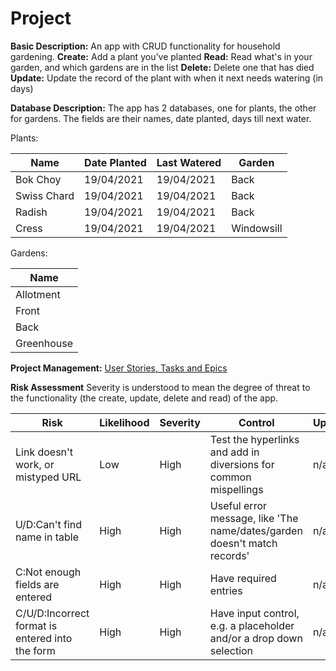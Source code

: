 # Project

**Basic Description:**
An app with CRUD functionality for household gardening. 
**Create:** Add a plant you've planted
**Read:** Read what's in your garden, and which gardens are in the list
**Delete:** Delete one that has died
**Update:** Update the record of the plant with when it next needs watering (in days) 

**Database Description:**
The app has 2 databases, one for plants, the other for gardens. The fields are their names, date planted, days till next water. 

Plants:

|Name|Date Planted|Last Watered|Garden|
|---|---|---|---|
|Bok Choy|19/04/2021|19/04/2021|Back|
|Swiss Chard|19/04/2021|19/04/2021|Back|
|Radish|19/04/2021|19/04/2021|Back|
|Cress|19/04/2021|19/04/2021|Windowsill|


Gardens:

|Name|
|---|
|Allotment|
|Front|
|Back|
|Greenhouse|


**Project Management:**
[User Stories, Tasks and Epics](https://dev.azure.com/kathrynmcgregor/Project-Plant-App)

**Risk Assessment**
Severity is understood to mean the degree of threat to the functionality (the create, update, delete and read) of the app.

|Risk|Likelihood|Severity|Control|Update
|---|---|---|---|---|
|Link doesn't work, or mistyped URL|Low|High|Test the hyperlinks and add in diversions for common mispellings|n/a
|U/D:Can't find name in table|High|High|Useful error message, like 'The name/dates/garden doesn't match records'|n/a
|C:Not enough fields are entered|High|High|Have required entries|n/a
|C/U/D:Incorrect format is entered into the form|High|High|Have input control, e.g. a placeholder and/or a drop down selection|n/a























